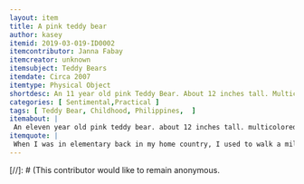 ```yaml
---
layout: item
title: A pink teddy bear
author: kasey
itemid: 2019-03-019-ID0002
itemcontributor: Janna Fabay
itemcreator: unknown
itemsubject: Teddy Bears
itemdate: Circa 2007
itemtype: Physical Object
shortdesc: An 11 year old pink Teddy Bear. About 12 inches tall. Multicolored strings out of ears. Pink and blue patch on top of head. From Philipenes. 
categories: [ Sentimental,Practical ]
tags: [ Teddy Bear, Childhood, Philippines,  ]
itemabout: |
 An eleven year old pink teddy bear. about 12 inches tall. multicolored strings out of ears. Pink and blue patch on top of head 
itemquote: |
 When I was in elementary back in my home country, I used to walk a mile or two to go to school from home and from school to home. On my way, there’s this small store that sells toys and other stuff for children. I would always spend a few minutes staring at this pink teddy bear on display. I don’t know if my mom walked me to school or home one day that she knew that I’ve been staring at this teddy bear. One night few days before Christmas, I went with my mom to buy something from some store. She probably saw me goggling at the teddy bear and asked me if I liked the teddy bear. She bought it and thought that it was from me but she said that someone had asked her to buy it for her and wrap it (she was great at gift wrapping). It was probably the first time I felt my heart breaking. Early in the morning of Christmas, my mom gave me a gift and in it was the teddy bear along with some candies. As soon as I saw it, I hugged it immediately.My favorite color was pink and at that time, I was away from my all of my siblings and my father. I was bullied and didn’t have that much friends. I used to cry every night. It was like my cry-buddy, my little sister, my friend and my playmate. I don’t think I could ever sleep without it because it reminds me of my mom but mostly it reminds me of my innocence. 
---
```


[//]: # (This contributor would like to remain anonymous.
